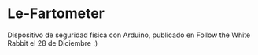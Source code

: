 # Le-Fartometer
Dispositivo de seguridad física con Arduino, publicado en Follow the White Rabbit el 28 de Diciembre :)

